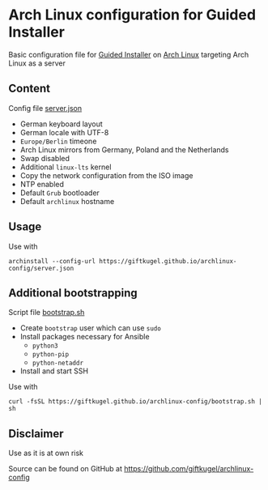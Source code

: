 # Arch Linux configuration for Guided Installer

Basic configuration file for [Guided Installer](https://archinstall.archlinux.page/installing/guided.html) on [Arch Linux](https://archlinux.org/) targeting Arch Linux as a server

## Content

Config file [server.json](./server.json)

- German keyboard layout
- German locale with UTF-8
- `Europe/Berlin` timeone
- Arch Linux mirrors from Germany, Poland and the Netherlands
- Swap disabled
- Additional `linux-lts` kernel
- Copy the network configuration from the ISO image
- NTP enabled
- Default `Grub` bootloader
- Default `archlinux` hostname

## Usage

Use with

`archinstall --config-url https://giftkugel.github.io/archlinux-config/server.json`

## Additional bootstrapping

Script file [bootstrap.sh](./bootstrap.sh)

- Create `bootstrap` user which can use `sudo`
- Install packages necessary for Ansible
  - `python3`
  - `python-pip`
  - `python-netaddr`
- Install and start SSH

Use with

`curl -fsSL https://giftkugel.github.io/archlinux-config/bootstrap.sh | sh`


## Disclaimer

Use as it is at own risk

Source can be found on GitHub at https://github.com/giftkugel/archlinux-config